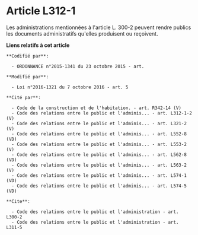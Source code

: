 # Article L312-1

Les administrations mentionnées à l'article L. 300-2 peuvent rendre publics les documents administratifs qu'elles produisent
ou reçoivent.

**Liens relatifs à cet article**

	**Codifié par**:

	  - ORDONNANCE n°2015-1341 du 23 octobre 2015 - art.

	**Modifié par**:

	  - Loi n°2016-1321 du 7 octobre 2016 - art. 5

	**Cité par**:

	  - Code de la construction et de l'habitation. - art. R342-14 (V)
	  - Code des relations entre le public et l'adminis... - art. L312-1-2 (V)
	  - Code des relations entre le public et l'adminis... - art. L321-2 (V)
	  - Code des relations entre le public et l'adminis... - art. L552-8 (VD)
	  - Code des relations entre le public et l'adminis... - art. L553-2 (V)
	  - Code des relations entre le public et l'adminis... - art. L562-8 (VD)
	  - Code des relations entre le public et l'adminis... - art. L563-2 (V)
	  - Code des relations entre le public et l'adminis... - art. L574-1 (VD)
	  - Code des relations entre le public et l'adminis... - art. L574-5 (VD)

	**Cite**:

	  - Code des relations entre le public et l'administration - art. L300-2
	  - Code des relations entre le public et l'administration - art. L311-5
